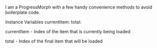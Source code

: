 I am a ProgressMorph with a few handy convenience methods to avoid boilerplate code.

Instance Variables
	currentItem:		<Integer>
	total:		<Integer>

currentItem
	- Index of the item that is currently being loaded

total
	- Index of the final item that will be loaded